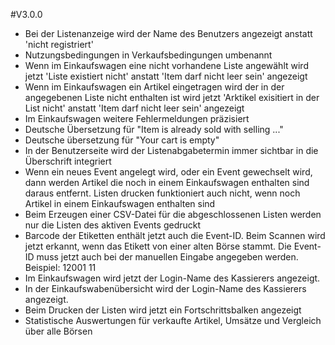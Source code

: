 #V3.0.0
* Bei der Listenanzeige wird der Name des Benutzers angezeigt anstatt 
  'nicht registriert'
* Nutzungsbedingungen in Verkaufsbedingungen umbenannt
* Wenn im Einkaufswagen eine nicht vorhandene Liste angewählt wird jetzt
  'Liste existiert nicht' anstatt 'Item darf nicht leer sein' angezeigt
* Wenn im Einkaufswagen ein Artikel eingetragen wird der in der angegebenen
  Liste nicht enthalten ist wird jetzt 'Arktikel exisitiert in der List nicht'
  anstatt 'Item darf nicht leer sein' angezeigt
* Im Einkaufswagen weitere Fehlermeldungen präzisiert
* Deutsche Übersetzung für "Item is already sold with selling ..."
* Deutsche übersetzung für "Your cart is empty"
* In der Benutzerseite wird der Listenabgabetermin immer sichtbar in die 
  Überschrift integriert
* Wenn ein neues Event angelegt wird, oder ein Event gewechselt wird, dann 
  werden Artikel die noch in einem Einkaufswagen enthalten sind daraus 
  entfernt.
  Listen drucken funktioniert auch nicht, wenn noch Artikel in einem
  Einkaufswagen enthalten sind
* Beim Erzeugen einer CSV-Datei für die abgeschlossenen Listen werden nur
  die Listen des aktiven Events gedruckt
* Barcode der Etiketten enthält jetzt auch die Event-ID. Beim Scannen wird 
  jetzt erkannt, wenn das Etikett von einer alten Börse stammt.
  Die Event-ID muss jetzt auch bei der manuellen Eingabe angegeben werden.
  Beispiel: 12001 11
* Im Einkaufswagen wird jetzt der Login-Name des Kassierers angezeigt.
* In der Einkaufswabenübersicht wird der Login-Name des Kassierers angezeigt.
* Beim Drucken der Listen wird jetzt ein Fortschrittsbalken angezeigt
* Statistische Auswertungen für verkaufte Artikel, Umsätze und Vergleich 
  über alle Börsen
